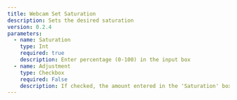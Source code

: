 ```yaml
---
title: Webcam Set Saturation
description: Sets the desired saturation
version: 0.2.4
parameters:
  - name: Saturation
    type: Int
    required: true
    description: Enter percentage (0-100) in the input box
  - name: Adjustment
    type: Checkbox
    required: False
    description: If checked, the amount entered in the 'Saturation' box will be added to the current setting
---
```

